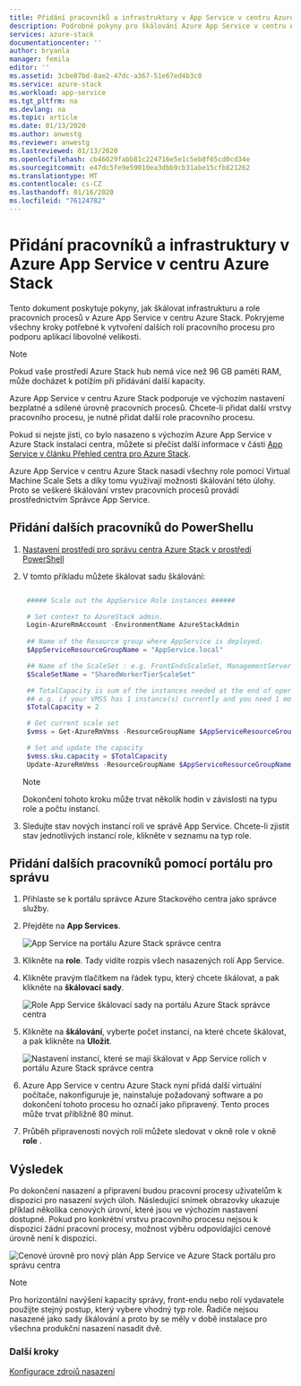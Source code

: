 ```yaml
---
title: Přidání pracovníků a infrastruktury v App Service v centru Azure Stack | Microsoft Docs
description: Podrobné pokyny pro škálování Azure App Service v centru Azure Stack
services: azure-stack
documentationcenter: ''
author: bryanla
manager: femila
editor: ''
ms.assetid: 3cbe87bd-8ae2-47dc-a367-51e67ed4b3c0
ms.service: azure-stack
ms.workload: app-service
ms.tgt_pltfrm: na
ms.devlang: na
ms.topic: article
ms.date: 01/13/2020
ms.author: anwestg
ms.reviewer: anwestg
ms.lastreviewed: 01/13/2020
ms.openlocfilehash: cb46029fabb81c224716e5e1c5eb8f65cd0cd34e
ms.sourcegitcommit: e47dc5fe9e59010ea3dbb9cb31abe15cfb821262
ms.translationtype: MT
ms.contentlocale: cs-CZ
ms.lasthandoff: 01/16/2020
ms.locfileid: "76124782"
---
```

# <a name="add-workers-and-infrastructure-in-azure-app-service-on-azure-stack-hub"></a>Přidání pracovníků a infrastruktury v Azure App Service v centru Azure Stack

Tento dokument poskytuje pokyny, jak škálovat infrastrukturu a role pracovních procesů v Azure App Service v centru Azure Stack. Pokryjeme všechny kroky potřebné k vytvoření dalších rolí pracovního procesu pro podporu aplikací libovolné velikosti.

> [!NOTE]
> Pokud vaše prostředí Azure Stack hub nemá více než 96 GB paměti RAM, může docházet k potížím při přidávání další kapacity.

Azure App Service v centru Azure Stack podporuje ve výchozím nastavení bezplatné a sdílené úrovně pracovních procesů. Chcete-li přidat další vrstvy pracovního procesu, je nutné přidat další role pracovního procesu.

Pokud si nejste jistí, co bylo nasazeno s výchozím Azure App Service v Azure Stack instalaci centra, můžete si přečíst další informace v části [App Service v článku Přehled centra pro Azure Stack](azure-stack-app-service-overview.md).

Azure App Service v centru Azure Stack nasadí všechny role pomocí Virtual Machine Scale Sets a díky tomu využívají možnosti škálování této úlohy. Proto se veškeré škálování vrstev pracovních procesů provádí prostřednictvím Správce App Service.

## <a name="add-additional-workers-with-powershell"></a>Přidání dalších pracovníků do PowerShellu

1. [Nastavení prostředí pro správu centra Azure Stack v prostředí PowerShell](azure-stack-powershell-configure-admin.md)

2. V tomto příkladu můžete škálovat sadu škálování:
   ```powershell
   
    ##### Scale out the AppService Role instances ######
   
    # Set context to AzureStack admin.
    Login-AzureRmAccount -EnvironmentName AzureStackAdmin
                                                 
    ## Name of the Resource group where AppService is deployed.
    $AppServiceResourceGroupName = "AppService.local"

    ## Name of the ScaleSet : e.g. FrontEndsScaleSet, ManagementServersScaleSet, PublishersScaleSet , LargeWorkerTierScaleSet,      MediumWorkerTierScaleSet, SmallWorkerTierScaleSet, SharedWorkerTierScaleSet
    $ScaleSetName = "SharedWorkerTierScaleSet"

    ## TotalCapacity is sum of the instances needed at the end of operation. 
    ## e.g. if your VMSS has 1 instance(s) currently and you need 1 more the TotalCapacity should be set to 2
    $TotalCapacity = 2  

    # Get current scale set
    $vmss = Get-AzureRmVmss -ResourceGroupName $AppServiceResourceGroupName -VMScaleSetName $ScaleSetName

    # Set and update the capacity
    $vmss.sku.capacity = $TotalCapacity
    Update-AzureRmVmss -ResourceGroupName $AppServiceResourceGroupName -Name $ScaleSetName -VirtualMachineScaleSet $vmss 
   ```    

   > [!NOTE]
   > Dokončení tohoto kroku může trvat několik hodin v závislosti na typu role a počtu instancí.
   >
   >

3. Sledujte stav nových instancí rolí ve správě App Service. Chcete-li zjistit stav jednotlivých instancí role, klikněte v seznamu na typ role.

## <a name="add-additional-workers-using-the-administrator-portal"></a>Přidání dalších pracovníků pomocí portálu pro správu

1. Přihlaste se k portálu správce Azure Stackového centra jako správce služby.

2. Přejděte na **App Services**.

    ![App Service na portálu Azure Stack správce centra](media/azure-stack-app-service-add-worker-roles/image01.png)

3. Klikněte na **role**. Tady vidíte rozpis všech nasazených rolí App Service.

4. Klikněte pravým tlačítkem na řádek typu, který chcete škálovat, a pak klikněte na **škálovací sady**.

    ![Role App Service škálovací sady na portálu Azure Stack správce centra](media/azure-stack-app-service-add-worker-roles/image02.png)

5. Klikněte na **škálování**, vyberte počet instancí, na které chcete škálovat, a pak klikněte na **Uložit**.

    ![Nastavení instancí, které se mají škálovat v App Service rolích v portálu Azure Stack správce centra](media/azure-stack-app-service-add-worker-roles/image03.png)

6. Azure App Service v centru Azure Stack nyní přidá další virtuální počítače, nakonfiguruje je, nainstaluje požadovaný software a po dokončení tohoto procesu ho označí jako připravený. Tento proces může trvat přibližně 80 minut.

7. Průběh připravenosti nových rolí můžete sledovat v okně role v okně **role** .

## <a name="result"></a>Výsledek

Po dokončení nasazení a připravení budou pracovní procesy uživatelům k dispozici pro nasazení svých úloh. Následující snímek obrazovky ukazuje příklad několika cenových úrovní, které jsou ve výchozím nastavení dostupné. Pokud pro konkrétní vrstvu pracovního procesu nejsou k dispozici žádní pracovní procesy, možnost výběru odpovídající cenové úrovně není k dispozici.

![Cenové úrovně pro nový plán App Service ve Azure Stack portálu pro správu centra](media/azure-stack-app-service-add-worker-roles/image04.png)

>[!NOTE]
> Pro horizontální navýšení kapacity správy, front-endu nebo rolí vydavatele použijte stejný postup, který vybere vhodný typ role. Řadiče nejsou nasazené jako sady škálování a proto by se měly v době instalace pro všechna produkční nasazení nasadit dvě.

### <a name="next-steps"></a>Další kroky

[Konfigurace zdrojů nasazení](azure-stack-app-service-configure-deployment-sources.md)
